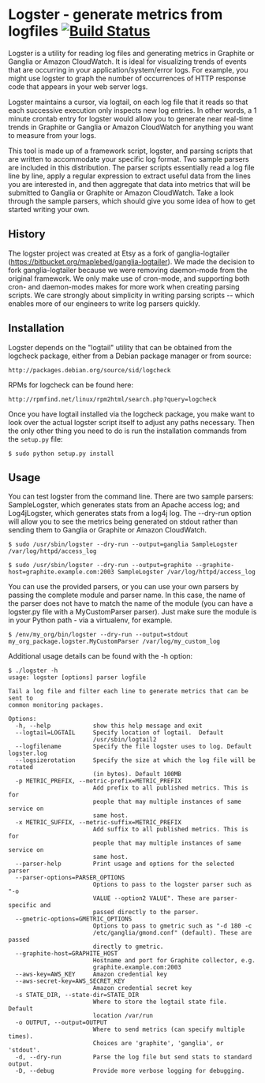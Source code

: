 # Logster - generate metrics from logfiles [![Build Status](https://secure.travis-ci.org/etsy/logster.png)](http://travis-ci.org/etsy/logster)

Logster is a utility for reading log files and generating metrics in Graphite
or Ganglia or Amazon CloudWatch. It is ideal for visualizing trends of events that are occurring in
your application/system/error logs. For example, you might use logster to graph
the number of occurrences of HTTP response code that appears in your web server
logs.

Logster maintains a cursor, via logtail, on each log file that it reads so that
each successive execution only inspects new log entries. In other words, a 1
minute crontab entry for logster would allow you to generate near real-time
trends in Graphite or Ganglia or Amazon CloudWatch for anything you want to measure from your logs.

This tool is made up of a framework script, logster, and parsing scripts that
are written to accommodate your specific log format. Two sample parsers are
included in this distribution. The parser scripts essentially read a log file
line by line, apply a regular expression to extract useful data from the lines
you are interested in, and then aggregate that data into metrics that will be
submitted to Ganglia or Graphite or Amazon CloudWatch. Take a look through the sample
parsers, which should give you some idea of how to get started writing your
own.


## History

The logster project was created at Etsy as a fork of ganglia-logtailer
(https://bitbucket.org/maplebed/ganglia-logtailer). We made the decision to
fork ganglia-logtailer because we were removing daemon-mode from the original
framework. We only make use of cron-mode, and supporting both cron- and
daemon-modes makes for more work when creating parsing scripts. We care
strongly about simplicity in writing parsing scripts -- which enables more of
our engineers to write log parsers quickly.


## Installation

Logster depends on the "logtail" utility that can be obtained from the logcheck
package, either from a Debian package manager or from source:

    http://packages.debian.org/source/sid/logcheck

RPMs for logcheck can be found here:

    http://rpmfind.net/linux/rpm2html/search.php?query=logcheck

Once you have logtail installed via the logcheck package, you make want to look
over the actual logster script itself to adjust any paths necessary. Then the
only other thing you need to do is run the installation commands from the
`setup.py` file:

    $ sudo python setup.py install


## Usage

You can test logster from the command line. There are two sample parsers:
SampleLogster, which generates stats from an Apache access log; and
Log4jLogster, which generates stats from a log4j log. The --dry-run option will
allow you to see the metrics being generated on stdout rather than sending them
to Ganglia or Graphite or Amazon CloudWatch.

    $ sudo /usr/sbin/logster --dry-run --output=ganglia SampleLogster /var/log/httpd/access_log

    $ sudo /usr/sbin/logster --dry-run --output=graphite --graphite-host=graphite.example.com:2003 SampleLogster /var/log/httpd/access_log

You can use the provided parsers, or you can use your own parsers by passing
the complete module and parser name. In this case, the name of the parser does
not have to match the name of the module (you can have a logster.py file with a
MyCustomParser parser). Just make sure the module is in your Python path - via
a virtualenv, for example.

    $ /env/my_org/bin/logster --dry-run --output=stdout my_org_package.logster.MyCustomParser /var/log/my_custom_log

Additional usage details can be found with the -h option:

    $ ./logster -h
    usage: logster [options] parser logfile

    Tail a log file and filter each line to generate metrics that can be sent to
    common monitoring packages.

    Options:
      -h, --help            show this help message and exit
      --logtail=LOGTAIL     Specify location of logtail.  Default
                            /usr/sbin/logtail2
      --logfilename         Specify the file logster uses to log. Default logster.log
      --logsizerotation     Specify the size at which the log file will be rotated
                            (in bytes). Default 100MB
      -p METRIC_PREFIX, --metric-prefix=METRIC_PREFIX
                            Add prefix to all published metrics. This is for
                            people that may multiple instances of same service on
                            same host.
      -x METRIC_SUFFIX, --metric-suffix=METRIC_PREFIX
                            Add suffix to all published metrics. This is for
                            people that may multiple instances of same service on
                            same host.
      --parser-help         Print usage and options for the selected parser
      --parser-options=PARSER_OPTIONS
                            Options to pass to the logster parser such as "-o
                            VALUE --option2 VALUE". These are parser-specific and
                            passed directly to the parser.
      --gmetric-options=GMETRIC_OPTIONS
                            Options to pass to gmetric such as "-d 180 -c
                            /etc/ganglia/gmond.conf" (default). These are passed
                            directly to gmetric.
      --graphite-host=GRAPHITE_HOST
                            Hostname and port for Graphite collector, e.g.
                            graphite.example.com:2003
      --aws-key=AWS_KEY     Amazon credential key
      --aws-secret-key=AWS_SECRET_KEY
                            Amazon credential secret key
      -s STATE_DIR, --state-dir=STATE_DIR
                            Where to store the logtail state file.  Default
                            location /var/run
      -o OUTPUT, --output=OUTPUT
                            Where to send metrics (can specify multiple times).
                            Choices are 'graphite', 'ganglia', or 'stdout'.
      -d, --dry-run         Parse the log file but send stats to standard output.
      -D, --debug           Provide more verbose logging for debugging.
